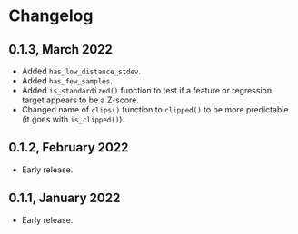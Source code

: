 # Changelog

## 0.1.3, March 2022

- Added `has_low_distance_stdev`.
- Added `has_few_samples`.
- Added `is_standardized()` function to test if a feature or regression target appears to be a Z-score.
- Changed name of `clips()` function to `clipped()` to be more predictable (it goes with `is_clipped()`).


## 0.1.2, February 2022

- Early release.


## 0.1.1, January 2022

- Early release.
